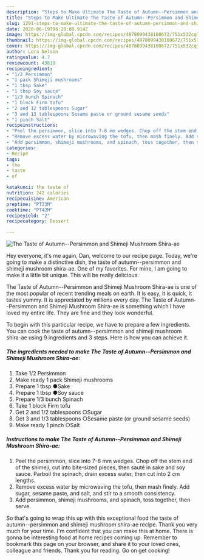 ```yaml
---
description: "Steps to Make Ultimate The Taste of Autumn--Persimmon and Shimeji Mushroom Shira-ae"
title: "Steps to Make Ultimate The Taste of Autumn--Persimmon and Shimeji Mushroom Shira-ae"
slug: 1291-steps-to-make-ultimate-the-taste-of-autumn-persimmon-and-shimeji-mushroom-shira-ae
date: 2020-06-19T06:20:00.914Z
image: https://img-global.cpcdn.com/recipes/4878099438108672/751x532cq70/the-taste-of-autumn-persimmon-and-shimeji-mushroom-shira-ae-recipe-main-photo.jpg
thumbnail: https://img-global.cpcdn.com/recipes/4878099438108672/751x532cq70/the-taste-of-autumn-persimmon-and-shimeji-mushroom-shira-ae-recipe-main-photo.jpg
cover: https://img-global.cpcdn.com/recipes/4878099438108672/751x532cq70/the-taste-of-autumn-persimmon-and-shimeji-mushroom-shira-ae-recipe-main-photo.jpg
author: Lora Nelson
ratingvalue: 4.7
reviewcount: 43810
recipeingredient:
- "1/2 Persimmon"
- "1 pack Shimeji mushrooms"
- "1 tbsp Sake"
- "1 tbsp Soy sauce"
- "1/3 bunch Spinach"
- "1 block Firm tofu"
- "2 and 12 tablespoons Sugar"
- "3 and 13 tablespoons Sesame paste or ground sesame seeds"
- "1 pinch Salt"
recipeinstructions:
- "Peel the persimmon, slice into 7-8 mm wedges. Chop off the stem end of the shimeji, cut into bite-sized pieces, then sauté in sake and soy sauce. Parboil the spinach, drain excess water, then cut into 2 cm lengths."
- "Remove excess water by microwaving the tofu, then mash finely. Add sugar, sesame paste, and salt, and stir to a smooth consistency."
- "Add persimmon, shimeji mushrooms, and spinach, toss together, then serve."
categories:
- Recipe
tags:
- the
- taste
- of

katakunci: the taste of 
nutrition: 242 calories
recipecuisine: American
preptime: "PT33M"
cooktime: "PT42M"
recipeyield: "2"
recipecategory: Dessert

---
```



![The Taste of Autumn--Persimmon and Shimeji Mushroom Shira-ae](https://img-global.cpcdn.com/recipes/4878099438108672/751x532cq70/the-taste-of-autumn-persimmon-and-shimeji-mushroom-shira-ae-recipe-main-photo.jpg)

Hey everyone, it's me again, Dan, welcome to our recipe page. Today, we're going to make a distinctive dish, the taste of autumn--persimmon and shimeji mushroom shira-ae. One of my favorites. For mine, I am going to make it a little bit unique. This will be really delicious.

The Taste of Autumn--Persimmon and Shimeji Mushroom Shira-ae is one of the most popular of recent trending meals on earth. It is easy, it is quick, it tastes yummy. It is appreciated by millions every day. The Taste of Autumn--Persimmon and Shimeji Mushroom Shira-ae is something which I have loved my entire life. They are fine and they look wonderful.




To begin with this particular recipe, we have to prepare a few ingredients. You can cook the taste of autumn--persimmon and shimeji mushroom shira-ae using 9 ingredients and 3 steps. Here is how you can achieve it.

<!--inarticleads1-->

##### The ingredients needed to make The Taste of Autumn--Persimmon and Shimeji Mushroom Shira-ae:

1. Take 1/2 Persimmon
1. Make ready 1 pack Shimeji mushrooms
1. Prepare 1 tbsp ●Sake
1. Prepare 1 tbsp ●Soy sauce
1. Prepare 1/3 bunch Spinach
1. Take 1 block Firm tofu
1. Get 2 and 1/2 tablespoons ○Sugar
1. Get 3 and 1/3 tablespoons ○Sesame paste (or ground sesame seeds)
1. Make ready 1 pinch ○Salt




<!--inarticleads2-->

##### Instructions to make The Taste of Autumn--Persimmon and Shimeji Mushroom Shira-ae:

1. Peel the persimmon, slice into 7-8 mm wedges. Chop off the stem end of the shimeji, cut into bite-sized pieces, then sauté in sake and soy sauce. Parboil the spinach, drain excess water, then cut into 2 cm lengths.
1. Remove excess water by microwaving the tofu, then mash finely. Add sugar, sesame paste, and salt, and stir to a smooth consistency.
1. Add persimmon, shimeji mushrooms, and spinach, toss together, then serve.




So that's going to wrap this up with this exceptional food the taste of autumn--persimmon and shimeji mushroom shira-ae recipe. Thank you very much for your time. I'm confident that you can make this at home. There is gonna be interesting food at home recipes coming up. Remember to bookmark this page on your browser, and share it to your loved ones, colleague and friends. Thank you for reading. Go on get cooking!
